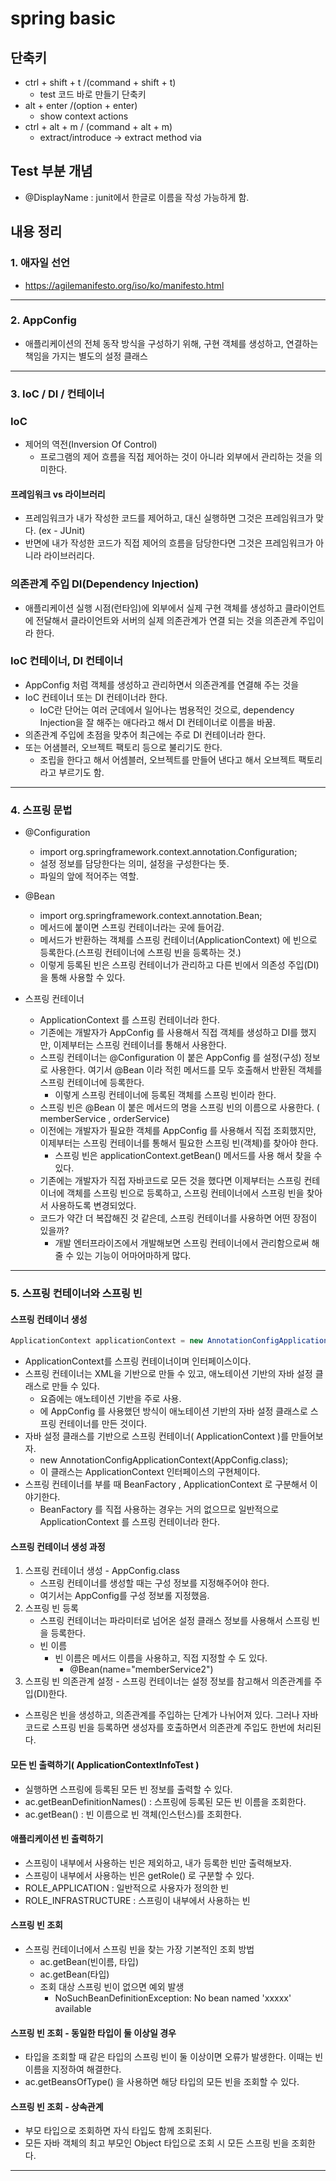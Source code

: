 # spring basic


## 단축키
- ctrl + shift + t /(command + shift + t)
  - test 코드 바로 만들기 단축키
- alt + enter /(option + enter)  
  - show context actions
- ctrl + alt + m / (command + alt + m)
  - extract/introduce -> extract method via

## Test 부분 개념

- @DisplayName : junit에서 한글로 이름을 작성 가능하게 함.

## 내용 정리

### 1. 애자일 선언
- https://agilemanifesto.org/iso/ko/manifesto.html

---

### 2. AppConfig
- 애플리케이션의 전체 동작 방식을 구성하기 위해, 구현 객체를 생성하고, 연결하는 책임을 가지는 별도의 설정 클래스

---
### 3. IoC / DI / 컨테이너

### IoC
- 제어의 역전(Inversion Of Control)
  - 프로그램의 제어 흐름을 직접 제어하는 것이 아니라 외부에서 관리하는 것을 의미한다.

#### 프레임워크 vs 라이브러리
- 프레임워크가 내가 작성한 코드를 제어하고, 대신 실행하면 그것은 프레임워크가 맞다. (ex - JUnit)
- 반면에 내가 작성한 코드가 직접 제어의 흐름을 담당한다면 그것은 프레임워크가 아니라 라이브러리다.

### 의존관계 주입 DI(Dependency Injection)
- 애플리케이션 실행 시점(런타임)에 외부에서 실제 구현 객체를 생성하고 클라이언트에 전달해서 클라이언트와 서버의 실제 의존관계가 연결 되는 것을 의존관계 주입이라 한다.

### IoC 컨테이너, DI 컨테이너
- AppConfig 처럼 객체를 생성하고 관리하면서 의존관계를 연결해 주는 것을
- IoC 컨테이너 또는 DI 컨테이너라 한다.
  - IoC란 단어는 여러 군데에서 일어나는 범용적인 것으로, dependency Injection을 잘 해주는 애다라고 해서 DI 컨테이너로 이름을 바꿈.
- 의존관계 주입에 초점을 맞추어 최근에는 주로 DI 컨테이너라 한다.
- 또는 어샘블러, 오브젝트 팩토리 등으로 불리기도 한다.
  - 조립을 한다고 해서 어셈블러, 오브젝트를 만들어 낸다고 해서 오브젝트 팩토리라고 부르기도 함.
---

### 4. 스프링 문법
- @Configuration
  - import org.springframework.context.annotation.Configuration;
  - 설정 정보를 담당한다는 의미, 설정을 구성한다는 뜻.
  - 파일의 앞에 적어주는 역할.
- @Bean
  - import org.springframework.context.annotation.Bean;
  - 메서드에 붙이면 스프링 컨테이너라는 곳에 들어감.
  - 메서드가 반환하는 객체를 스프링 컨테이너(ApplicationContext) 에 빈으로 등록한다.(스프링 컨테이너에 스프링 빈을 등록하는 것.)
  - 이렇게 등록된 빈은 스프링 컨테이너가 관리하고 다른 빈에서 의존성 주입(DI)을 통해 사용할 수 있다.

- 스프링 컨테이너
  - ApplicationContext 를 스프링 컨테이너라 한다.
  - 기존에는 개발자가 AppConfig 를 사용해서 직접 객체를 생성하고 DI를 했지만, 이제부터는 스프링 컨테이너를 통해서 사용한다.
  - 스프링 컨테이너는 @Configuration 이 붙은 AppConfig 를 설정(구성) 정보로 사용한다. 여기서 @Bean 이라 적힌 메서드를 모두 호출해서 반환된 객체를 스프링 컨테이너에 등록한다. 
    - 이렇게 스프링 컨테이너에 등록된 객체를 스프링 빈이라 한다.
  - 스프링 빈은 @Bean 이 붙은 메서드의 명을 스프링 빈의 이름으로 사용한다. ( memberService , orderService)
  - 이전에는 개발자가 필요한 객체를 AppConfig 를 사용해서 직접 조회했지만, 이제부터는 스프링 컨테이너를 통해서 필요한 스프링 빈(객체)를 찾아야 한다. 
    - 스프링 빈은 applicationContext.getBean() 메서드를 사용 해서 찾을 수 있다.
  - 기존에는 개발자가 직접 자바코드로 모든 것을 했다면 이제부터는 스프링 컨테이너에 객체를 스프링 빈으로 등록하고, 스프링 컨테이너에서 스프링 빈을 찾아서 사용하도록 변경되었다.
  - 코드가 약간 더 복잡해진 것 같은데, 스프링 컨테이너를 사용하면 어떤 장점이 있을까?
    - 개발 엔터프라이즈에서 개발해보면 스프링 컨테이너에서 관리함으로써 해줄 수 있는 기능이 어마어마하게 많다.
---

### 5. 스프링 컨테이너와 스프링 빈

#### 스프링 컨테이너 생성
```java
ApplicationContext applicationContext = new AnnotationConfigApplicationContext(AppConfig.class);
```
  - ApplicationContext를 스프링 컨테이너이며 인터페이스이다.
  - 스프링 컨테이너는 XML을 기반으로 만들 수 있고, 애노테이션 기반의 자바 설정 클래스로 만들 수 있다.
    - 요즘에는 애노테이션 기반을 주로 사용.
    - 에 AppConfig 를 사용했던 방식이 애노테이션 기반의 자바 설정 클래스로 스프링 컨테이너를 만든 것이다.
  - 자바 설정 클래스를 기반으로 스프링 컨테이너( ApplicationContext )를 만들어보자.
    - new AnnotationConfigApplicationContext(AppConfig.class);
    - 이 클래스는 ApplicationContext 인터페이스의 구현체이다.
  - 스프링 컨테이너를 부를 때 BeanFactory , ApplicationContext 로 구분해서 이야기한다. 
    -  BeanFactory 를 직접 사용하는 경우는 거의 없으므로 일반적으로 ApplicationContext 를 스프링 컨테이너라 한다.
#### 스프링 컨테이너 생성 과정
  1. 스프링 컨테이너 생성 - AppConfig.class
     - 스프링 컨테이너를 생성할 때는 구성 정보를 지정해주어야 한다.
     - 여기서는 AppConfig를 구성 정보롤 지정했음.
  2. 스프링 빈 등록
     - 스프링 컨테이너는 파라미터로 넘어온 설정 클래스 정보를 사용해서 스프링 빈을 등록한다.
     - 빈 이름
       - 빈 이름은 메서드 이름을 사용하고, 직접 지정할 수 도 있다.
         - @Bean(name="memberService2")
  3. 스프링 빈 의존관계 설정 
    - 스프링 컨테이너는 설정 정보를 참고해서 의존관계를 주입(DI)한다.
  - 스프링은 빈을 생성하고, 의존관계를 주입하는 단계가 나뉘어져 있다. 그러나 자바 코드로 스프링 빈을 등록하면 생성자를 호출하면서 의존관계 주입도 한번에 처리된다.

#### 모든 빈 출력하기( ApplicationContextInfoTest )
  - 실행하면 스프링에 등록된 모든 빈 정보를 출력할 수 있다.
  - ac.getBeanDefinitionNames() : 스프링에 등록된 모든 빈 이름을 조회한다.
  - ac.getBean() : 빈 이름으로 빈 객체(인스턴스)를 조회한다.
#### 애플리케이션 빈 출력하기
  - 스프링이 내부에서 사용하는 빈은 제외하고, 내가 등록한 빈만 출력해보자.
  - 스프링이 내부에서 사용하는 빈은 getRole() 로 구분할 수 있다.
  - ROLE_APPLICATION : 일반적으로 사용자가 정의한 빈
  - ROLE_INFRASTRUCTURE : 스프링이 내부에서 사용하는 빈

#### 스프링 빈 조회
  - 스프링 컨테이너에서 스프링 빈을 찾는 가장 기본적인 조회 방법
    - ac.getBean(빈이름, 타입)
    - ac.getBean(타입)
    - 조회 대상 스프링 빈이 없으면 예외 발생
      - NoSuchBeanDefinitionException: No bean named 'xxxxx' available

#### 스프링 빈 조회 - 동일한 타입이 둘 이상일 경우
  - 타입을 조회할 때 같은 타입의 스프링 빈이 둘 이상이면 오류가 발생한다. 이때는 빈 이름을 지정하여 해결한다.
  - ac.getBeansOfType() 을 사용하면 해당 타입의 모든 빈을 조회할 수 있다.

#### 스프링 빈 조회 - 상속관계
- 부모 타입으로 조회하면 자식 타입도 함께 조회된다.
- 모든 자바 객체의 최고 부모인 Object 타입으로 조회 시 모든 스프링 빈을 조회한다.
---
